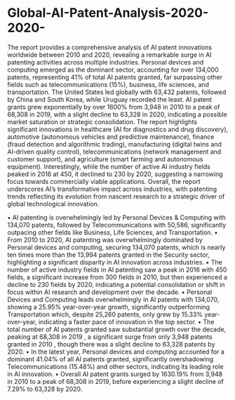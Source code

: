 # Global-AI-Patent-Analysis-2020-2020-

The report provides a comprehensive analysis of AI patent innovations worldwide between 2010 and 2020, revealing a remarkable surge in AI patenting activities across multiple industries. Personal devices and computing emerged as the dominant sector, accounting for over 134,000 patents, representing 41% of total AI patents granted, far surpassing other fields such as telecommunications (15%), business, life sciences, and transportation. The United States led globally with 63,432 patents, followed by China and South Korea, while Uruguay recorded the least. AI patent grants grew exponentially by over 1600% from 3,948 in 2010 to a peak of 68,308 in 2019, with a slight decline to 63,328 in 2020, indicating a possible market saturation or strategic consolidation. The report highlights significant innovations in healthcare (AI for diagnostics and drug discovery), automotive (autonomous vehicles and predictive maintenance), finance (fraud detection and algorithmic trading), manufacturing (digital twins and AI-driven quality control), telecommunications (network management and customer support), and agriculture (smart farming and autonomous equipment). Interestingly, while the number of active AI industry fields peaked in 2016 at 450, it declined to 230 by 2020, suggesting a narrowing focus towards commercially viable applications. Overall, the report underscores AI’s transformative impact across industries, with patenting trends reflecting its evolution from nascent research to a strategic driver of global technological innovation.


• AI patenting is overwhelmingly led by Personal Devices & Computing with 134,070 patents, followed by Telecommunications with 50,586, significantly outpacing other fields like Business, Life Sciences, and Transportation.
• From 2010 to 2020, AI patenting was overwhelmingly dominated by Personal devices and computing, securing 134,070 patents, which is nearly ten times more than the 13,994 patents granted in the Security sector, highlighting a significant disparity in AI innovation across industries.
• The number of active industry fields in AI patenting saw a peak in 2016 with 450 fields, a significant increase from 300 fields in 2010, but then experienced a decline to 230 fields by 2020, indicating a potential consolidation or shift in focus within AI research and development over the decade.
• Personal Devices and Computing leads overwhelmingly in AI patents with 134,070, showing a 25.95% year-over-year growth, significantly outperforming Transportation which, despite 25,260 patents, only grew by 15.33% year-over-year, indicating a faster pace of innovation in the top sector.
• The total number of AI patents granted saw substantial growth over the decade, peaking at 68,308 in 2019 , a significant surge from only 3,948 patents granted in 2010 , though there was a slight decline to 63,328 patents by 2020.
• In the latest year, Personal devices and computing accounted for a dominant 41.04% of all AI patents granted, significantly overshadowing Telecommunications (15.48%) and other sectors, indicating its leading role in AI innovation.
• Overall AI patent grants surged by 1630.19% from 3,948 in 2010 to a peak of 68,308 in 2019, before experiencing a slight decline of 7.29% to 63,328 by 2020.
